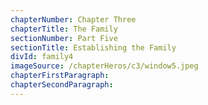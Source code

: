 ```yaml
---
chapterNumber: Chapter Three
chapterTitle: The Family
sectionNumber: Part Five
sectionTitle: Establishing the Family
divId: family4
imageSource: /chapterHeros/c3/window5.jpeg
chapterFirstParagraph: 
chapterSecondParagraph:
---
```

